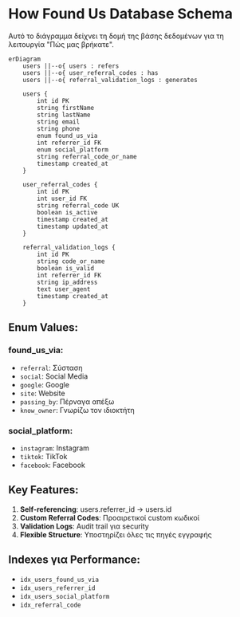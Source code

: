 # How Found Us Database Schema

Αυτό το διάγραμμα δείχνει τη δομή της βάσης δεδομένων για τη λειτουργία "Πώς μας βρήκατε".

```mermaid
erDiagram
    users ||--o{ users : refers
    users ||--o{ user_referral_codes : has
    users ||--o{ referral_validation_logs : generates
    
    users {
        int id PK
        string firstName
        string lastName
        string email
        string phone
        enum found_us_via
        int referrer_id FK
        enum social_platform
        string referral_code_or_name
        timestamp created_at
    }
    
    user_referral_codes {
        int id PK
        int user_id FK
        string referral_code UK
        boolean is_active
        timestamp created_at
        timestamp updated_at
    }
    
    referral_validation_logs {
        int id PK
        string code_or_name
        boolean is_valid
        int referrer_id FK
        string ip_address
        text user_agent
        timestamp created_at
    }
```

## Enum Values:

### found_us_via:
- `referral`: Σύσταση
- `social`: Social Media
- `google`: Google
- `site`: Website  
- `passing_by`: Πέρναγα απέξω
- `know_owner`: Γνωρίζω τον ιδιοκτήτη

### social_platform:
- `instagram`: Instagram
- `tiktok`: TikTok
- `facebook`: Facebook

## Key Features:

1. **Self-referencing**: users.referrer_id → users.id
2. **Custom Referral Codes**: Προαιρετικοί custom κωδικοί
3. **Validation Logs**: Audit trail για security
4. **Flexible Structure**: Υποστηρίζει όλες τις πηγές εγγραφής

## Indexes για Performance:

- `idx_users_found_us_via`
- `idx_users_referrer_id`
- `idx_users_social_platform`
- `idx_referral_code`